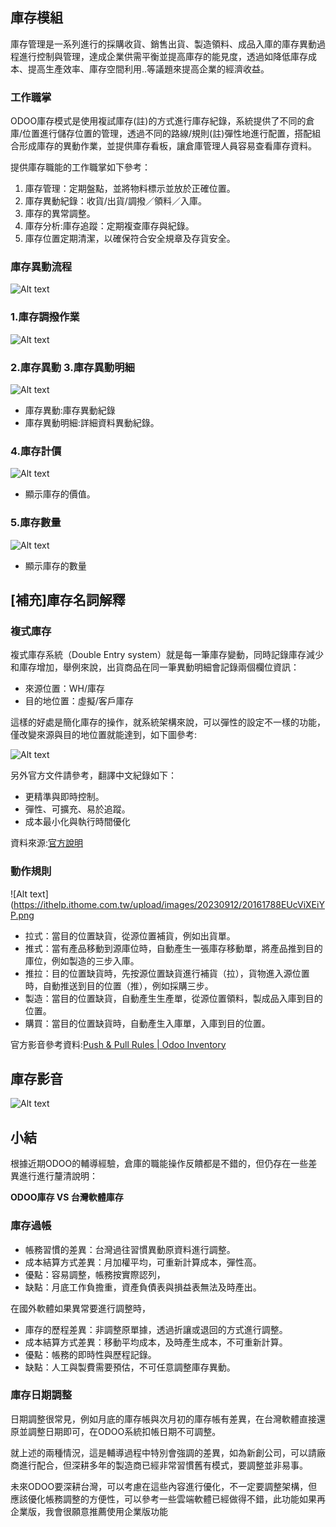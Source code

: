 ## 庫存模組

庫存管理是一系列進行的採購收貨、銷售出貨、製造領料、成品入庫的庫存異動過程進行控制與管理，達成企業供需平衡並提高庫存的能見度，透過如降低庫存成本、提高生產效率、庫存空間利用..等議題來提高企業的經濟收益。

### 工作職掌

ODOO庫存模式是使用複試庫存(註)的方式進行庫存紀錄，系統提供了不同的倉庫/位置進行儲存位置的管理，透過不同的路線/規則(註)彈性地進行配置，搭配組合形成庫存的異動作業，並提供庫存看板，讓倉庫管理人員容易查看庫存資料。

提供庫存職能的工作職掌如下參考：

1. 庫存管理：定期盤點，並將物料標示並放於正確位置。
2. 庫存異動紀錄：收貨/出貨/調撥／領料／入庫。
3. 庫存的異常調整。
4. 庫存分析:庫存追蹤：定期複查庫存與紀錄。
5. 庫存位置定期清潔，以確保符合安全規章及存貨安全。

### 庫存異動流程

![Alt text](https://ithelp.ithome.com.tw/upload/images/20230912/20161788DgJdEcGjM5.png)

### 1.庫存調撥作業

![Alt text](https://ithelp.ithome.com.tw/upload/images/20230912/20161788uS2F90XYZT.png)

### 2.庫存異動 3.庫存異動明細

![Alt text](https://ithelp.ithome.com.tw/upload/images/20230912/20161788hQlPvOiGNH.png)

- 庫存異動:庫存異動紀錄
- 庫存異動明細:詳細資料異動紀錄。

### 4.庫存計價

![Alt text](https://ithelp.ithome.com.tw/upload/images/20230912/201617882CTmr7YKrr.png)

- 顯示庫存的價值。

### 5.庫存數量

![Alt text](https://ithelp.ithome.com.tw/upload/images/20230912/20161788oZWD2gcC4o.png)

- 顯示庫存的數量

## [補充]庫存名詞解釋

### 複式庫存

複式庫存系統（Double Entry system）就是每一筆庫存變動，同時記錄庫存減少和庫存增加，舉例來說，出貨商品在同一筆異動明細會記錄兩個欄位資訊：

- 來源位置：WH/庫存
- 目的地位置：虛擬/客戶庫存

這樣的好處是簡化庫存的操作，就系統架構來說，可以彈性的設定不一樣的功能，僅改變來源與目的地位置就能達到，如下圖參考:

![Alt text](https://ithelp.ithome.com.tw/upload/images/20230912/20161788BCUMhcnkFt.png)

另外官方文件請參考，翻譯中文紀錄如下：

- 更精準與即時控制。
- 彈性、可擴充、易於追蹤。
- 成本最小化與執行時間優化

資料來源:[官方說明](https://www.odoo.com/de_DE/blog/business-hacks-1/improve-supply-chain-and-inventory-management-183)

### 動作規則

![Alt text](https://ithelp.ithome.com.tw/upload/images/20230912/20161788EUcViXEiYP.png

- 拉式：當目的位置缺貨，從源位置補貨，例如出貨單。
- 推式：當有產品移動到源庫位時，自動產生一張庫存移動單，將產品推到目的庫位，例如製造的三步入庫。
- 推拉：目的位置缺貨時，先按源位置缺貨進行補貨（拉），貨物進入源位置時，自動推送到目的位置（推），例如採購三步。
- 製造：當目的位置缺貨，自動產生生產單，從源位置領料，製成品入庫到目的位置。
- 購買：當目的位置缺貨時，自動產生入庫單，入庫到目的位置。

官方影音參考資料:[Push & Pull Rules | Odoo Inventory](https://www.youtube.com/watch?v=Oy3tzKZYRCI)

## 庫存影音

![Alt text](https://img.youtube.com/vi/2FLbkqa36_s/0.jpg)

## 小結

根據近期ODOO的輔導經驗，倉庫的職能操作反饋都是不錯的，但仍存在一些差異進行進行釐清說明：

**ODOO庫存 VS 台灣軟體庫存**

### 庫存過帳

- 帳務習慣的差異：台灣過往習慣異動原資料進行調整。
- 成本結算方式差異：月加權平均，可重新計算成本，彈性高。
- 優點：容易調整，帳務按實際認列，
- 缺點：月底工作負擔重，資產負債表與損益表無法及時產出。

在國外軟體如果異常要進行調整時，

- 庫存的歷程差異：非調整原單據，透過折讓或退回的方式進行調整。
- 成本結算方式差異：移動平均成本，及時產生成本，不可重新計算。
- 優點：帳務的即時性與歷程記錄。
- 缺點：人工與製費需要預估，不可任意調整庫存異動。

### 庫存日期調整

日期調整很常見，例如月底的庫存帳與次月初的庫存帳有差異，在台灣軟體直接還原並調整日期即可，在ODOO系統扣帳日期不可調整。

就上述的兩種情況，這是輔導過程中特別會強調的差異，如為新創公司，可以請廠商進行配合，但深耕多年的製造商已經非常習慣舊有模式，要調整並非易事。

未來ODOO要深耕台灣，可以考慮在這些內容進行優化，不一定要調整架構，但應該優化帳務調整的方便性，可以參考一些雲端軟體已經做得不錯，此功能如果再企業版，我會很願意推薦使用企業版功能
